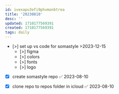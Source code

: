 ```yaml
---
id: ivexapu3ofi9phvmonbtrea
title: '20230810'
desc: ''
updated: 1710177569391
created: 1710177569391
tags: daily
---
```

- [>] set up vs code for somastyle >2023-12-15
	- [>] figma 
	- [>] colors 
	- [>] fonts 
	- [>] logo
- [x] create somastyle repo ✅ 2023-08-10
- [x] clone repo to repos folder in icloud ✅ 2023-08-10

